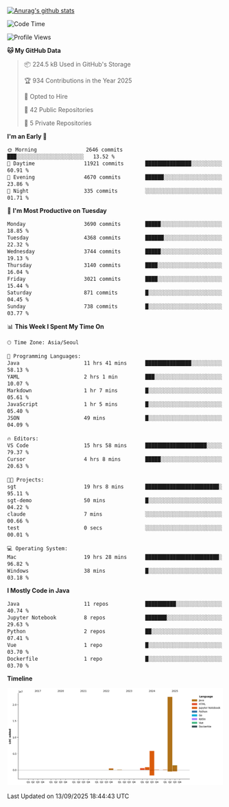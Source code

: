 [![Anurag's github stats](https://github-readme-stats.vercel.app/api?username=hajubal)](https://github.com/anuraghazra/github-readme-stats)

<!--START_SECTION:waka-->
![Code Time](http://img.shields.io/badge/Code%20Time-774%20hrs%2037%20mins-blue)

![Profile Views](http://img.shields.io/badge/Profile%20Views-0-blue)

**🐱 My GitHub Data** 

> 📦 224.5 kB Used in GitHub's Storage 
 > 
> 🏆 934 Contributions in the Year 2025
 > 
> 💼 Opted to Hire
 > 
> 📜 42 Public Repositories 
 > 
> 🔑 5 Private Repositories 
 > 
**I'm an Early 🐤** 

```text
🌞 Morning                2646 commits        ███░░░░░░░░░░░░░░░░░░░░░░   13.52 % 
🌆 Daytime                11921 commits       ███████████████░░░░░░░░░░   60.91 % 
🌃 Evening                4670 commits        ██████░░░░░░░░░░░░░░░░░░░   23.86 % 
🌙 Night                  335 commits         ░░░░░░░░░░░░░░░░░░░░░░░░░   01.71 % 
```
📅 **I'm Most Productive on Tuesday** 

```text
Monday                   3690 commits        █████░░░░░░░░░░░░░░░░░░░░   18.85 % 
Tuesday                  4368 commits        ██████░░░░░░░░░░░░░░░░░░░   22.32 % 
Wednesday                3744 commits        █████░░░░░░░░░░░░░░░░░░░░   19.13 % 
Thursday                 3140 commits        ████░░░░░░░░░░░░░░░░░░░░░   16.04 % 
Friday                   3021 commits        ████░░░░░░░░░░░░░░░░░░░░░   15.44 % 
Saturday                 871 commits         █░░░░░░░░░░░░░░░░░░░░░░░░   04.45 % 
Sunday                   738 commits         █░░░░░░░░░░░░░░░░░░░░░░░░   03.77 % 
```


📊 **This Week I Spent My Time On** 

```text
🕑︎ Time Zone: Asia/Seoul

💬 Programming Languages: 
Java                     11 hrs 41 mins      ███████████████░░░░░░░░░░   58.13 % 
YAML                     2 hrs 1 min         ███░░░░░░░░░░░░░░░░░░░░░░   10.07 % 
Markdown                 1 hr 7 mins         █░░░░░░░░░░░░░░░░░░░░░░░░   05.61 % 
JavaScript               1 hr 5 mins         █░░░░░░░░░░░░░░░░░░░░░░░░   05.40 % 
JSON                     49 mins             █░░░░░░░░░░░░░░░░░░░░░░░░   04.09 % 

🔥 Editors: 
VS Code                  15 hrs 58 mins      ████████████████████░░░░░   79.37 % 
Cursor                   4 hrs 8 mins        █████░░░░░░░░░░░░░░░░░░░░   20.63 % 

🐱‍💻 Projects: 
sgt                      19 hrs 8 mins       ████████████████████████░   95.11 % 
sgt-demo                 50 mins             █░░░░░░░░░░░░░░░░░░░░░░░░   04.22 % 
claude                   7 mins              ░░░░░░░░░░░░░░░░░░░░░░░░░   00.66 % 
test                     0 secs              ░░░░░░░░░░░░░░░░░░░░░░░░░   00.01 % 

💻 Operating System: 
Mac                      19 hrs 28 mins      ████████████████████████░   96.82 % 
Windows                  38 mins             █░░░░░░░░░░░░░░░░░░░░░░░░   03.18 % 
```

**I Mostly Code in Java** 

```text
Java                     11 repos            ██████████░░░░░░░░░░░░░░░   40.74 % 
Jupyter Notebook         8 repos             ███████░░░░░░░░░░░░░░░░░░   29.63 % 
Python                   2 repos             ██░░░░░░░░░░░░░░░░░░░░░░░   07.41 % 
Vue                      1 repo              █░░░░░░░░░░░░░░░░░░░░░░░░   03.70 % 
Dockerfile               1 repo              █░░░░░░░░░░░░░░░░░░░░░░░░   03.70 % 
```



**Timeline**

![Lines of Code chart](https://raw.githubusercontent.com/hajubal/hajubal/main/assets/bar_graph.png)


 Last Updated on 13/09/2025 18:44:43 UTC
<!--END_SECTION:waka-->